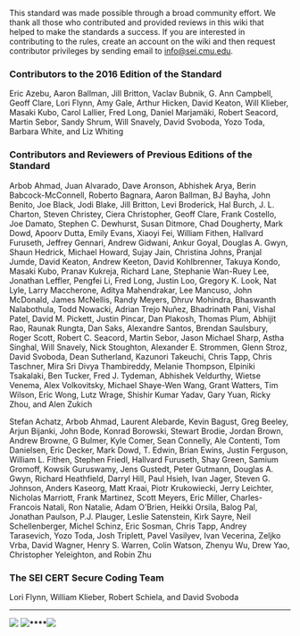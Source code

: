 This standard was made possible through a broad community effort. We thank all those who contributed and provided reviews in this wiki that helped to make the standards a success. If you are interested in contributing to the rules, create an account on the wiki and then request contributor privileges by sending email to [info@sei.cmu.edu](mailto:info@sei.cmu.edu).

### Contributors to the 2016 Edition of the Standard

Eric Azebu, Aaron Ballman, Jill Britton, Vaclav Bubnik, G. Ann Campbell, Geoff Clare, Lori Flynn, Amy Gale, Arthur Hicken, David Keaton, Will Klieber, Masaki Kubo, Carol Lallier, Fred Long, Daniel Marjamäki, Robert Seacord, Martin Sebor, Sandy Shrum, Will Snavely, David Svoboda, Yozo Toda, Barbara White, and Liz Whiting

### Contributors and Reviewers of Previous Editions of the Standard

Arbob Ahmad, Juan Alvarado, Dave Aronson, Abhishek Arya, Berin Babcock-McConnell, Roberto Bagnara, Aaron Ballman, BJ Bayha, John Benito, Joe Black, Jodi Blake, Jill Britton, Levi Broderick, Hal Burch, J. L. Charton, Steven Christey, Ciera Christopher, Geoff Clare, Frank Costello, Joe Damato, Stephen C. Dewhurst, Susan Ditmore, Chad Dougherty, Mark Dowd, Apoorv Dutta, Emily Evans, Xiaoyi Fei, William Fithen, Hallvard Furuseth, Jeffrey Gennari, Andrew Gidwani, Ankur Goyal, Douglas A. Gwyn, Shaun Hedrick, Michael Howard, Sujay Jain, Christina Johns, Pranjal Jumde, David Keaton, Andrew Keeton, David Kohlbrenner, Takuya Kondo, Masaki Kubo, Pranav Kukreja, Richard Lane, Stephanie Wan-Ruey Lee, Jonathan Leffler, Pengfei Li, Fred Long, Justin Loo, Gregory K. Look, Nat Lyle, Larry Maccherone, Aditya Mahendrakar, Lee Mancuso, John McDonald, James McNellis, Randy Meyers, Dhruv Mohindra, Bhaswanth Nalabothula, Todd Nowacki, Adrian Trejo Nuñez, Bhadrinath Pani, Vishal Patel, David M. Pickett, Justin Pincar, Dan Plakosh, Thomas Plum, Abhijit Rao, Raunak Rungta, Dan Saks, Alexandre Santos, Brendan Saulsbury, Roger Scott, Robert C. Seacord, Martin Sebor, Jason Michael Sharp, Astha Singhal, Will Snavely, Nick Stoughton, Alexander E. Strommen, Glenn Stroz, David Svoboda, Dean Sutherland, Kazunori Takeuchi, Chris Tapp, Chris Taschner, Mira Sri Divya Thambireddy, Melanie Thompson, Elpiniki Tsakalaki, Ben Tucker, Fred J. Tydeman, Abhishek Veldurthy, Wietse Venema, Alex Volkovitsky, Michael Shaye-Wen Wang, Grant Watters, Tim Wilson, Eric Wong, Lutz Wrage, Shishir Kumar Yadav, Gary Yuan, Ricky Zhou, and Alen Zukich

Stefan Achatz, Arbob Ahmad, Laurent Alebarde, Kevin Bagust, Greg Beeley, Arjun Bijanki, John Bode, Konrad Borowski, Stewart Brodie, Jordan Brown, Andrew Browne, G Bulmer, Kyle Comer, Sean Connelly, Ale Contenti, Tom Danielsen, Eric Decker, Mark Dowd, T. Edwin, Brian Ewins, Justin Ferguson, William L. Fithen, Stephen Friedl, Hallvard Furuseth, Shay Green, Samium Gromoff, Kowsik Guruswamy, Jens Gustedt, Peter Gutmann, Douglas A. Gwyn, Richard Heathfield, Darryl Hill, Paul Hsieh, Ivan Jager, Steven G. Johnson, Anders Kaseorg, Matt Kraai, Piotr Krukowiecki, Jerry Leichter, Nicholas Marriott, Frank Martinez, Scott Meyers, Eric Miller, Charles-Francois Natali, Ron Natalie, Adam O’Brien, Heikki Orsila, Balog Pal, Jonathan Paulson, P.J. Plauger, Leslie Satenstein, Kirk Sayre, Neil Schellenberger, Michel Schinz, Eric Sosman, Chris Tapp, Andrey Tarasevich, Yozo Toda, Josh Triplett, Pavel Vasilyev, Ivan Vecerina, Zeljko Vrba, David Wagner, Henry S. Warren, Colin Watson, Zhenyu Wu, Drew Yao, Christopher Yeleighton, and Robin Zhu

### The SEI CERT Secure Coding Team

Lori Flynn, William Klieber, Robert Schiela, and David Svoboda

___

 **[![](https://wiki.sei.cmu.edu/confluence/download/attachments/87152229/button_arrow_left.png?version=1&modificationDate=1201020498000&api=v2)](https://wiki.sei.cmu.edu/confluence/display/seccode/Deprecations)** **[![](https://wiki.sei.cmu.edu/confluence/download/attachments/87152229/button_arrow_up.png?version=1&modificationDate=1201020650000&api=v2)](https://wiki.sei.cmu.edu/confluence/display/c/1+Front+Matter)****[![](https://wiki.sei.cmu.edu/confluence/download/attachments/87152229/button_arrow_right.png?version=1&modificationDate=1201020744000&api=v2)](https://wiki.sei.cmu.edu/confluence/display/c/1+Front+Matter)**
